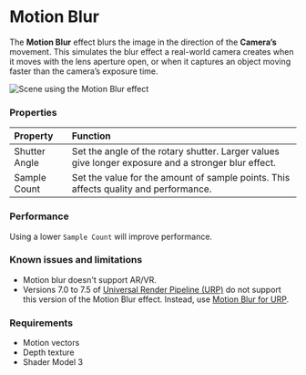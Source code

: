 # Motion Blur

The **Motion Blur** effect blurs the image in the direction of the **Camera’s** movement. This simulates the blur effect a real-world camera creates when it moves with the lens aperture open, or when it captures an object moving faster than the camera’s exposure time.

![Scene using the Motion Blur effect](images/screenshot-motionblur.png)

### Properties

| Property      | Function                                                     |
| :------------- | :------------------------------------------------------------ |
| Shutter Angle | Set the angle of the rotary shutter. Larger values give longer exposure and a stronger blur effect. |
| Sample Count  | Set the value for the amount of sample points. This affects quality and performance. |

### Performance

Using a lower `Sample Count` will improve performance.

### Known issues and limitations

- Motion blur doesn't support AR/VR.
- Versions 7.0 to 7.5 of [Universal Render Pipeline (URP)](https://docs.unity3d.com/Packages/com.unity.render-pipelines.universal@7.5/manual/index.html) do not support this version of the Motion Blur effect. Instead, use [Motion Blur for URP](https://docs.unity3d.com/Packages/com.unity.render-pipelines.universal@latest?/manual/Post-Processing-Motion-Blur.html).

### Requirements

- Motion vectors
- Depth texture
- Shader Model 3

